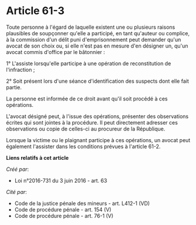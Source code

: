 # Article 61-3

Toute personne à l'égard de laquelle existent une ou plusieurs raisons plausibles de soupçonner qu'elle a participé, en tant
qu'auteur ou complice, à la commission d'un délit puni d'emprisonnement peut demander qu'un avocat de son choix ou, si elle
n'est pas en mesure d'en désigner un, qu'un avocat commis d'office par le bâtonnier :

1° L'assiste lorsqu'elle participe à une opération de reconstitution de l'infraction ;

2° Soit présent lors d'une séance d'identification des suspects dont elle fait partie.

La personne est informée de ce droit avant qu'il soit procédé à ces opérations.

L'avocat désigné peut, à l'issue des opérations, présenter des observations écrites qui sont jointes à la procédure. Il peut
directement adresser ces observations ou copie de celles-ci au procureur de la République.

Lorsque la victime ou le plaignant participe à ces opérations, un avocat peut également l'assister dans les conditions
prévues à l'article 61-2.

**Liens relatifs à cet article**

_Créé par_:

  - Loi n°2016-731 du 3 juin 2016 - art. 63

_Cité par_:

  - Code de la justice pénale des mineurs - art. L412-1 (VD)
  - Code de procédure pénale - art. 154 (V)
  - Code de procédure pénale - art. 76-1 (V)

